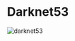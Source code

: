# Darknet53

![darknet53](https://user-images.githubusercontent.com/35001605/53079345-8a3a5f00-3539-11e9-8564-d137082771e2.png)
